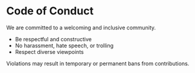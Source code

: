 # Code of Conduct

We are committed to a welcoming and inclusive community.

- Be respectful and constructive
- No harassment, hate speech, or trolling
- Respect diverse viewpoints

Violations may result in temporary or permanent bans from contributions.
